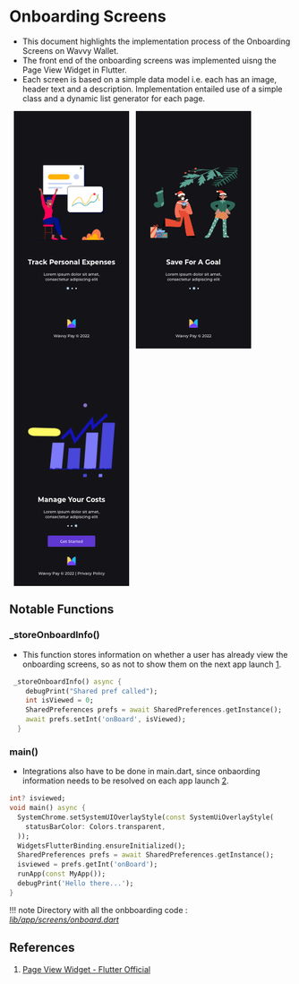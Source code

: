 # Onboarding Screens

- This document highlights the implementation process of the Onboarding Screens on Wavvy Wallet. 
- The front end of the onboarding screens was implemented uisng the Page View Widget in Flutter. 
- Each screen is based on a simple data model i.e. each has an image, header text and a description. Implementation entailed use of a simple class and a dynamic list generator for each page.

<div class="row">
  <div class="column">
    <img src="../images/designs/onboard1.png">
    <img src="../images/designs/onboard2.png">
    <img src="../images/designs/onboard3.png">
  </div>
</div>

## Notable Functions

### _storeOnboardInfo()

- This function stores information on whether a user has already view the onboarding screens, so as not to show them on the next app launch [1].
  
```dart title="onboard.dart" linenums="1"
 _storeOnboardInfo() async {
    debugPrint("Shared pref called");
    int isViewed = 0;
    SharedPreferences prefs = await SharedPreferences.getInstance();
    await prefs.setInt('onBoard', isViewed);
  }

```

### main()

- Integrations also have to be done in main.dart, since onbaording information needs to be resolved on each app launch [2].

```dart  hl_lines="1 7" title="main.dart" linenums="1"
int? isviewed;
void main() async {
  SystemChrome.setSystemUIOverlayStyle(const SystemUiOverlayStyle(
    statusBarColor: Colors.transparent,
  ));
  WidgetsFlutterBinding.ensureInitialized();
  SharedPreferences prefs = await SharedPreferences.getInstance();
  isviewed = prefs.getInt('onBoard');
  runApp(const MyApp());
  debugPrint('Hello there...');
}
```

!!! note
    Directory with all the onbboarding code : *[lib/app/screens/onboard.dart][1]*

  
## References
1. [Page View Widget - Flutter Official](https://www.youtube.com/watch?v=J1gE9xvph-A)

[1]: https://github.com/sisitech/expense_tracker/blob/ec0b399e4c5f3406ea9d6742e27b74e55bc3f7b9/lib/app/screens/onboard.dart
[2]: https://github.com/sisitech/expense_tracker/blob/6a60113dd7f39a2437574b924f3a9ee6970198e9/lib/main.dart

<style>
    .row {
  display: flex;
  flex-wrap: wrap;
  padding: 0 4px;
}

.column {
  flex: 50%;
  padding: 0 4px;
}

.column img {
  margin-right: 8px;
  vertical-align: middle;
}
</style>